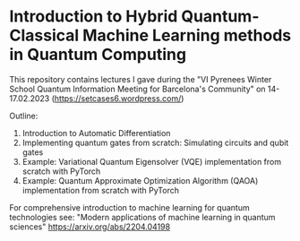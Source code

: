 # Introduction to Hybrid Quantum-Classical Machine Learning methods in Quantum Computing

This repository contains lectures I gave during the "VI Pyrenees Winter School Quantum Information Meeting for Barcelona's Community" 
on 14-17.02.2023 (https://setcases6.wordpress.com/)


Outline:
1. Introduction to Automatic Differentiation
2. Implementing quantum gates from scratch: Simulating circuits and qubit gates
3. Example: Variational Quantum Eigensolver (VQE) implementation from scratch with PyTorch
4. Example: Quantum Approximate Optimization Algorithm (QAOA) implementation from scratch with PyTorch


For comprehensive introduction to machine learning for quantum technologies see:
"Modern applications of machine learning in quantum sciences" https://arxiv.org/abs/2204.04198
